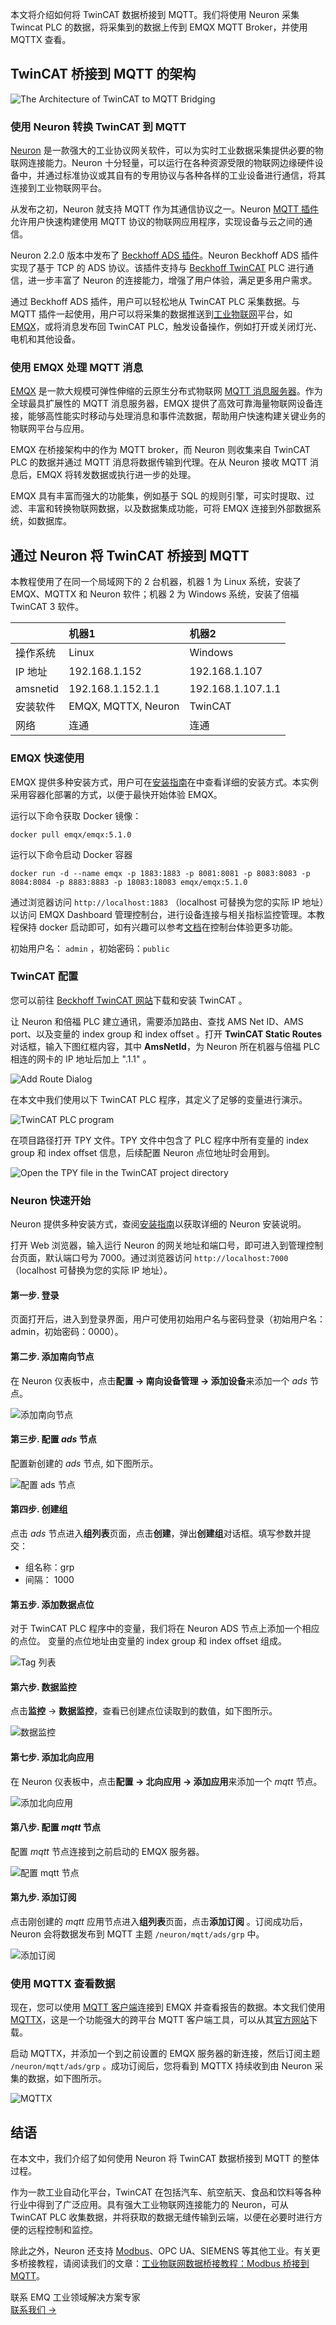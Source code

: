 本文将介绍如何将 TwinCAT 数据桥接到 MQTT。我们将使用 Neuron 采集 Twincat PLC 的数据，将采集到的数据上传到 EMQX MQTT Broker，并使用 MQTTX 查看。

## TwinCAT 桥接到 MQTT 的架构

![The Architecture of TwinCAT to MQTT Bridging](https://assets.emqx.com/images/f7b81bd0ef7ed7c4661b4a388f681b37.png)

### 使用 Neuron 转换 TwinCAT 到 MQTT

[Neuron](https://neugates.io/zh) 是一款强大的工业协议网关软件，可以为实时工业数据采集提供必要的物联网连接能力。Neuron 十分轻量，可以运行在各种资源受限的物联网边缘硬件设备中，并通过标准协议或其自有的专用协议与各种各样的工业设备进行通信，将其连接到工业物联网平台。

从发布之初，Neuron 就支持 MQTT 作为其通信协议之一。Neuron [MQTT 插件](https://neugates.io/docs/en/latest/configuration/north-apps/mqtt/overview.html)允许用户快速构建使用 MQTT 协议的物联网应用程序，实现设备与云之间的通信。

Neuron 2.2.0 版本中发布了 [Beckhoff ADS 插件](https://neugates.io/docs/en/latest/configuration/south-devices/ads/ads.html)。Neuron Beckhoff ADS 插件实现了基于 TCP 的 ADS 协议。该插件支持与 [Beckhoff TwinCAT](https://www.beckhoff.com/en-us/products/automation/twincat/#stage-special-item-s320986-2_t0) PLC 进行通信，进一步丰富了 Neuron 的连接能力，增强了用户体验，满足更多用户需求。

通过 Beckhoff ADS 插件，用户可以轻松地从 TwinCAT PLC 采集数据。与 MQTT 插件一起使用，用户可以将采集的数据推送到[工业物联网](https://www.emqx.com/zh/blog/iiot-explained-examples-technologies-benefits-and-challenges)平台，如 [EMQX](https://www.emqx.com/zh/products/emqx)，或将消息发布回 TwinCAT PLC，触发设备操作，例如打开或关闭灯光、电机和其他设备。

### 使用 EMQX 处理 MQTT 消息

[EMQX](https://www.emqx.com/zh/products/emqx) 是一款大规模可弹性伸缩的云原生分布式物联网 [MQTT 消息服务器](https://www.emqx.com/zh/blog/the-ultimate-guide-to-mqtt-broker-comparison)。作为全球最具扩展性的 MQTT 消息服务器，EMQX 提供了高效可靠海量物联网设备连接，能够高性能实时移动与处理消息和事件流数据，帮助用户快速构建关键业务的物联网平台与应用。

EMQX 在桥接架构中的作为 MQTT broker，而 Neuron 则收集来自 TwinCAT PLC 的数据并通过 MQTT 消息将数据传输到代理。在从 Neuron 接收 MQTT 消息后，EMQX 将转发数据或执行进一步的处理。

EMQX 具有丰富而强大的功能集，例如基于 SQL 的规则引擎，可实时提取、过滤、丰富和转换物联网数据，以及数据集成功能，可将 EMQX 连接到外部数据系统，如数据库。

## 通过 Neuron 将 TwinCAT 桥接到 MQTT

本教程使用了在同一个局域网下的 2 台机器，机器 1 为 Linux 系统，安装了 EMQX、MQTTX 和 Neuron 软件；机器 2 为 Windows 系统，安装了倍福 TwinCAT 3 软件。 

|          | 机器1               | 机器2             |
| :------- | :------------------ | :---------------- |
| 操作系统 | Linux               | Windows           |
| IP 地址  | 192.168.1.152       | 192.168.1.107     |
| amsnetid | 192.168.1.152.1.1   | 192.168.1.107.1.1 |
| 安装软件 | EMQX, MQTTX, Neuron | TwinCAT           |
| 网络     | 连通                | 连通              |

### EMQX 快速使用

EMQX 提供多种安装方式，用户可在[安装指南](https://docs.emqx.com/zh/emqx/v5.0/deploy/install.html)在中查看详细的安装方式。本实例采用容器化部署的方式，以便于最快开始体验 EMQX。

运行以下命令获取 Docker 镜像：

```
docker pull emqx/emqx:5.1.0
```

运行以下命令启动 Docker 容器

```
docker run -d --name emqx -p 1883:1883 -p 8081:8081 -p 8083:8083 -p 8084:8084 -p 8883:8883 -p 18083:18083 emqx/emqx:5.1.0
```

通过浏览器访问 `http://localhost:1883` （localhost 可替换为您的实际 IP 地址）以访问 EMQX Dashboard 管理控制台，进行设备连接与相关指标监控管理。本教程保持 docker 启动即可，如有兴趣可以参考[文档](https://docs.emqx.com/zh/emqx/v5.0/)在控制台体验更多功能。

初始用户名： `admin` ，初始密码：`public`

### TwinCAT 配置

您可以前往 [Beckhoff TwinCAT 网站](https://www.beckhoff.com/en-us/products/automation/twincat)下载和安装 TwinCAT 。

让 Neuron 和倍福 PLC 建立通讯，需要添加路由、查找 AMS Net ID、AMS port、以及变量的 index group 和 index offset 。打开 **TwinCAT Static Routes** 对话框，输入下图红框内容，其中 **AmsNetId**，为 Neuron 所在机器与倍福 PLC 相连的网卡的 IP 地址后加上 ".1.1" 。

![Add Route Dialog](https://assets.emqx.com/images/76fa1bf6823b3922ec91a5e8ad908e71.png)

在本文中我们使用以下 TwinCAT PLC 程序，其定义了足够的变量进行演示。

![TwinCAT PLC program](https://assets.emqx.com/images/5dbe48a09eeab228f8e15a3e73e45b92.png)

在项目路径打开 TPY 文件。TPY 文件中包含了 PLC 程序中所有变量的 index group 和 index offset 信息，后续配置 Neuron 点位地址时会用到。

![Open the TPY file in the TwinCAT project directory](https://assets.emqx.com/images/9084517cef1d7754bc4edd3e3b9c55af.png)

### Neuron 快速开始

Neuron 提供多种安装方式，查阅[安装指南](https://neugates.io/docs/zh/latest/configuration/quick-start/installation.html)以获取详细的 Neuron 安装说明。

打开 Web 浏览器，输入运行 Neuron 的网关地址和端口号，即可进入到管理控制台页面，默认端口号为 7000。通过浏览器访问 `http://localhost:7000` （localhost 可替换为您的实际 IP 地址）。

#### 第一步. 登录

页面打开后，进入到登录界面，用户可使用初始用户名与密码登录（初始用户名：admin，初始密码：0000）。

#### 第二步. 添加南向节点

在 Neuron 仪表板中，点击**配置 -> 南向设备管理 -> 添加设备**来添加一个 *ads* 节点。

![添加南向节点](https://assets.emqx.com/images/699b6ee8b41ab66033cff0b71a839898.png)

#### 第三步. 配置 *ads* 节点

配置新创建的 *ads* 节点, 如下图所示。

![配置 *ads* 节点](https://assets.emqx.com/images/2abaaaae0927d226cb3af3c7c9fd8c00.png)

#### 第四步. 创建组

点击 *ads* 节点进入**组列表**页面，点击**创建**，弹出**创建组**对话框。填写参数并提交：

- 组名称：grp
- 间隔： 1000

#### 第五步. 添加数据点位

对于 TwinCAT PLC 程序中的变量，我们将在 Neuron ADS 节点上添加一个相应的点位。 变量的点位地址由变量的 index group 和 index offset 组成。

![Tag 列表](https://assets.emqx.com/images/7615b3e6ef6e400829fbca7f5373c465.png)

#### 第六步. 数据监控

点击**监控** -> **数据监控**，查看已创建点位读取到的数值，如下图所示。

![数据监控](https://assets.emqx.com/images/120650cdc39c4c6e246ff15be2bc91f1.png)

#### 第七步. 添加北向应用

在 Neuron 仪表板中，点击**配置 -> 北向应用 -> 添加应用**来添加一个 *mqtt* 节点。

![添加北向应用](https://assets.emqx.com/images/d5e7ce56416a74e3eee5fffe54379f43.png)

#### 第八步. 配置 *mqtt* 节点

配置 *mqtt* 节点连接到之前启动的 EMQX 服务器。

![配置 *mqtt* 节点](https://assets.emqx.com/images/27cb36011bc92cccd94674ea501cf4de.png)

#### 第九步. 添加订阅

点击刚创建的 *mqtt* 应用节点进入**组列表**页面，点击**添加订阅** 。订阅成功后，Neuron 会将数据发布到 MQTT 主题 `/neuron/mqtt/ads/grp` 中。

![添加订阅](https://assets.emqx.com/images/0f4172aeb1a616c4d8d6e91548c427fa.png)

### 使用 MQTTX 查看数据

现在，您可以使用 [MQTT 客户端](https://www.emqx.com/zh/blog/mqtt-client-tools)连接到 EMQX 并查看报告的数据。本文我们使用 [MQTTX](https://mqttx.app/zh)，这是一个功能强大的跨平台 MQTT 客户端工具，可以从其[官方网站](https://mqttx.app/zh)下载。

启动 MQTTX，并添加一个到之前设置的 EMQX 服务器的新连接，然后订阅主题 `/neuron/mqtt/ads/grp` 。成功订阅后，您将看到 MQTTX 持续收到由 Neuron 采集的数据，如下图所示。

![MQTTX](https://assets.emqx.com/images/232567212ae2a3a9e34a4ef0dfffa98a.png)

## 结语

在本文中，我们介绍了如何使用 Neuron 将 TwinCAT 数据桥接到 MQTT 的整体过程。

作为一款工业自动化平台，TwinCAT 在包括汽车、航空航天、食品和饮料等各种行业中得到了广泛应用。具有强大工业物联网连接能力的 Neuron，可从 TwinCAT PLC 收集数据，并将获取的数据无缝传输到云端，以便在必要时进行方便的远程控制和监控。

除此之外，Neuron 还支持 [Modbus](https://www.emqx.com/zh/blog/modbus-protocol-the-grandfather-of-iot-communication)、OPC UA、SIEMENS 等其他工业。有关更多桥接教程，请阅读我们的文章：[工业物联网数据桥接教程：Modbus 桥接到 MQTT](https://www.emqx.com/zh/blog/bridging-modbus-data-to-mqtt-for-iiot#the-architecture-of-modbus-to-mqtt-bridging)。



<section class="promotion">
    <div>
        联系 EMQ 工业领域解决方案专家
    </div>
    <a href="https://www.emqx.com/zh/contact?product=solutions" class="button is-gradient px-5">联系我们 →</a>
</section>
